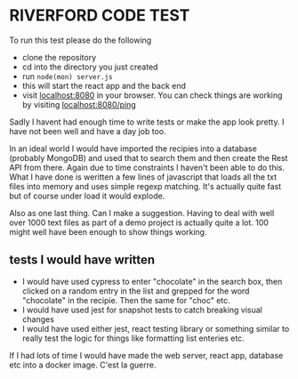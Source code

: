 # RIVERFORD CODE TEST

To run this test please do the following

* clone the repository
* cd into the directory you just created
* run `node(mon) server.js`
* this will start the react app and the back end
* visit [localhost:8080](http://localhost:8080/) in your browser. You can check things are working by visiting [localhost:8080/ping](http://localhost:8080/ping)

Sadly I havent had enough time to write tests or make the app look pretty. I have not been well and have a day job too.

In an ideal world I would have imported the recipies into a database (probably MongoDB) and used that to search them and then create the Rest API from there. Again due to time constraints I haven't been able to do this. What I have done is weritten a few lines of javascript that loads all the txt files into memory and uses simple regexp matching. It's actually quite fast but of course under load it would explode.

Also as one last thing. Can I make a suggestion. Having to deal with well over 1000 text files as part of a demo project is actually quite a lot. 100 might well have been enough to show things working.

## tests I would have written

* I would have used cypress to enter "chocolate" in the search box, then clicked on a random entry in the list and grepped for the word "chocolate" in the recipie. Then the same for "choc" etc.
* I would have used jest for snapshot tests to catch breaking visual changes
* I would have used either jest, react testing library or something similar to really test the logic for things like formatting list enteries etc.

If I had lots of time I would have made the web server, react app, database etc into a docker image. C'est la guerre.
